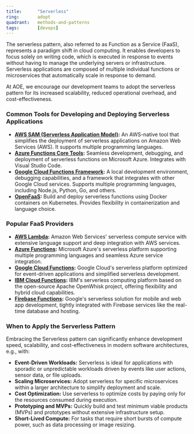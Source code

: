 ```yaml
---
title:      "Serverless"
ring:       adopt
quadrant:   methods-and-patterns
tags:       [devops]
---
```


The serverless pattern, also referred to as Function as a Service (FaaS), represents a paradigm shift in cloud computing. It enables developers to focus solely on writing code, which is executed in response to events without having to manage the underlying servers or infrastructure. Serverless applications are composed of multiple individual functions or microservices that automatically scale in response to demand.

At AOE, we encourage our development teams to adopt the serverless pattern for its increased scalability, reduced operational overhead, and cost-effectiveness.

### Common Tools for Developing and Deploying Serverless Applications

- **[AWS SAM (Serverless Application Model)](https://aws.amazon.com/serverless/sam/):** An AWS-native tool that simplifies the deployment of serverless applications on Amazon Web Services (AWS). It supports multiple programming languages.
- **[Azure Functions Core Tools](https://github.com/Azure/azure-functions-core-tools/):** Seamless development, debugging, and deployment of serverless functions on Microsoft Azure. Integrates with Visual Studio Code.
- **[Google Cloud Functions Framework](https://cloud.google.com/functions/docs/functions-framework/):** A local development environment, debugging capabilities, and a framework that integrates with other Google Cloud services. Supports multiple programming languages, including Node.js, Python, Go, and others.
- **[OpenFaaS](https://www.openfaas.com/):** Build and deploy serverless functions using Docker containers on Kubernetes. Provides flexibility in containerization and language choice.

### Popular FaaS Providers

- **[AWS Lambda](https://aws.amazon.com/lambda/):** Amazon Web Services' serverless compute service with extensive language support and deep integration with AWS services.
- **[Azure Functions](https://azure.microsoft.com/services/functions/):** Microsoft Azure's serverless platform supporting multiple programming languages and seamless Azure service integration.
- **[Google Cloud Functions](https://cloud.google.com/functions):** Google Cloud's serverless platform optimized for event-driven applications and simplified serverless development.
- **[IBM Cloud Functions](https://www.ibm.com/cloud/functions):** IBM's serverless computing platform based on the open-source Apache OpenWhisk project, offering flexibility and hybrid cloud capabilities.
- **[Firebase Functions](https://firebase.google.com/docs/functions):** Google's serverless solution for mobile and web app development, tightly integrated with Firebase services like the real-time database and hosting.

### When to Apply the Serverless Pattern

Embracing the Serverless pattern can significantly enhance development speed, scalability, and cost-effectiveness in modern software architectures, e.g., with:

- **Event-Driven Workloads:** Serverless is ideal for applications with sporadic or unpredictable workloads driven by events like user actions, sensor data, or file uploads.
- **Scaling Microservices:** Adopt serverless for specific microservices within a larger architecture to simplify deployment and scale.
- **Cost Optimization:** Use serverless to optimize costs by paying only for the resources consumed during execution.
- **Prototyping and MVPs:** Quickly build and test minimum viable products (MVPs) and prototypes without extensive infrastructure setup.
- **Short-Lived Compute:** For tasks that require short bursts of compute power, such as data processing or image resizing.
